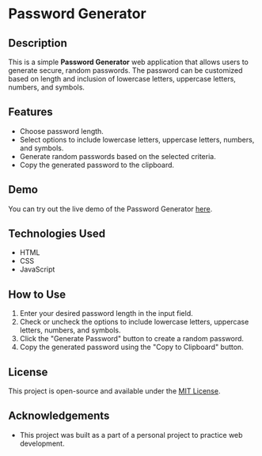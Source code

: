 # Password Generator

## Description

This is a simple **Password Generator** web application that allows users to generate secure, random passwords. The password can be customized based on length and inclusion of lowercase letters, uppercase letters, numbers, and symbols.

## Features

- Choose password length.
- Select options to include lowercase letters, uppercase letters, numbers, and symbols.
- Generate random passwords based on the selected criteria.
- Copy the generated password to the clipboard.

## Demo

You can try out the live demo of the Password Generator [here](https://rafiframadhana.github.io/Password-Generator/).

## Technologies Used

- HTML
- CSS
- JavaScript

## How to Use

1. Enter your desired password length in the input field.
2. Check or uncheck the options to include lowercase letters, uppercase letters, numbers, and symbols.
3. Click the "Generate Password" button to create a random password.
4. Copy the generated password using the "Copy to Clipboard" button.

## License

This project is open-source and available under the [MIT License](LICENSE).

## Acknowledgements

- This project was built as a part of a personal project to practice web development.
